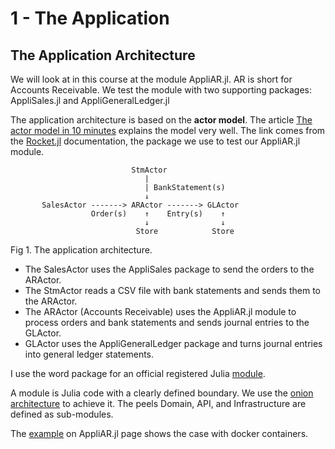 # 1 - The Application

## The Application Architecture

We will look at in this course at the module AppliAR.jl. AR is short for Accounts Receivable. We test the module with two supporting packages: AppliSales.jl and AppliGeneralLedger.jl

The application architecture is based on the **actor model**. The article [The actor model in 10 minutes](https://www.brianstorti.com/the-actor-model/) explains the model very well. The link comes from the [Rocket.jl](https://biaslab.github.io/Rocket.jl/stable/) documentation, the package we use to test our AppliAR.jl module.

```
                           StmActor
                              |
                              | BankStatement(s)
                              ↓       
       SalesActor -------> ARActor -------> GLActor
                  Order(s)    ↑    Entry(s)    ↑
                              ↓                ↓
                            Store            Store
```
Fig 1. The application architecture.

- The SalesActor uses the AppliSales package to send the orders to the ARActor.
- The StmActor reads a CSV file with bank statements and sends them to the ARActor.
- The ARActor (Accounts Receivable) uses the AppliAR.jl module to process orders and bank statements and sends journal entries to the GLActor.
- GLActor uses the AppliGeneralLedger package and turns journal entries into general ledger statements.

I use the word package for an official registered Julia [module](https://docs.julialang.org/en/v1/base/base/#module).

A module is Julia code with a clearly defined boundary. We use the [onion architecture](https://www.thinktocode.com/2018/08/16/onion-architecture/) to achieve it. The peels Domain, API, and Infrastructure are defined as sub-modules.

The [example](https://www.appligate.nl/AppliAR.jl/stable/chapter4/) on AppliAR.jl page shows the case with docker containers.
